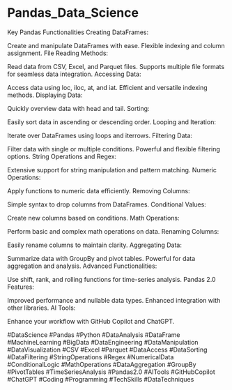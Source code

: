# Pandas_Data_Science


Key Pandas Functionalities
Creating DataFrames:

Create and manipulate DataFrames with ease.
Flexible indexing and column assignment.
File Reading Methods:

Read data from CSV, Excel, and Parquet files.
Supports multiple file formats for seamless data integration.
Accessing Data:

Access data using loc, iloc, at, and iat.
Efficient and versatile indexing methods.
Displaying Data:

Quickly overview data with head and tail.
Sorting:

Easily sort data in ascending or descending order.
Looping and Iteration:

Iterate over DataFrames using loops and iterrows.
Filtering Data:

Filter data with single or multiple conditions.
Powerful and flexible filtering options.
String Operations and Regex:

Extensive support for string manipulation and pattern matching.
Numeric Operations:

Apply functions to numeric data efficiently.
Removing Columns:

Simple syntax to drop columns from DataFrames.
Conditional Values:

Create new columns based on conditions.
Math Operations:

Perform basic and complex math operations on data.
Renaming Columns:

Easily rename columns to maintain clarity.
Aggregating Data:

Summarize data with GroupBy and pivot tables.
Powerful for data aggregation and analysis.
Advanced Functionalities:

Use shift, rank, and rolling functions for time-series analysis.
Pandas 2.0 Features:

Improved performance and nullable data types.
Enhanced integration with other libraries.
AI Tools:

Enhance your workflow with GitHub Copilot and ChatGPT.

#DataScience #Pandas #Python #DataAnalysis #DataFrame #MachineLearning #BigData #DataEngineering #DataManipulation #DataVisualization #CSV #Excel #Parquet #DataAccess #DataSorting #DataFiltering #StringOperations #Regex #NumericalData #ConditionalLogic #MathOperations #DataAggregation #GroupBy #PivotTables #TimeSeriesAnalysis #Pandas2.0 #AITools #GitHubCopilot #ChatGPT #Coding #Programming #TechSkills #DataTechniques
